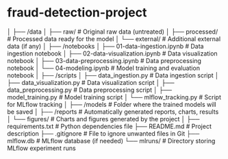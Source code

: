 # fraud-detection-project

│
├── /data
│   ├── raw/                    # Original raw data (untreated)
│   ├── processed/               # Processed data ready for the model
│   └── external/                # Additional external data (if any)
│
├── /notebooks
│   ├── 01-data-ingestion.ipynb  # Data ingestion notebook
│   ├── 02-data-visualization.ipynb  # Data visualization notebook
│   ├── 03-data-preprocessing.ipynb  # Data preprocessing notebook
│   └── 04-modeling.ipynb        # Model training and evaluation notebook
│
├── /scripts
│   ├── data_ingestion.py        # Data ingestion script
│   ├── data_visualization.py    # Data visualization script
│   ├── data_preprocessing.py    # Data preprocessing script
│   ├── model_training.py        # Model training script
│   └── mlflow_tracking.py       # Script for MLflow tracking
│
├── /models                      # Folder where the trained models will be saved
│
├── /reports                     # Automatically generated reports, charts, results
│   └── figures/                 # Charts and figures generated by the project
│
├── requirements.txt             # Python dependencies file
├── README.md                    # Project description
├── .gitignore                   # File to ignore unwanted files in Git
├── mlflow.db                    # MLflow database (if needed)
└── mlruns/                      # Directory storing MLflow experiment runs


